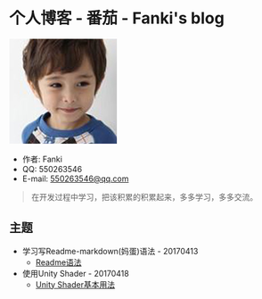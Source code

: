 # 个人博客 - 番茄 - Fanki's blog

![](/assets/personal/head.jpg)
* 作者: Fanki
* QQ: 550263546
* E-mail: 550263546@qq.com

> 在开发过程中学习，把该积累的积累起来，多多学习，多多交流。

## 主题
* 学习写Readme-markdown(妈蛋)语法 - 20170413
    * [Readme语法](/themes/readme/readme_study.md)
* 使用Unity Shader - 20170418
    * [Unity Shader基本用法](/themes/shader/shader_note001.md)
